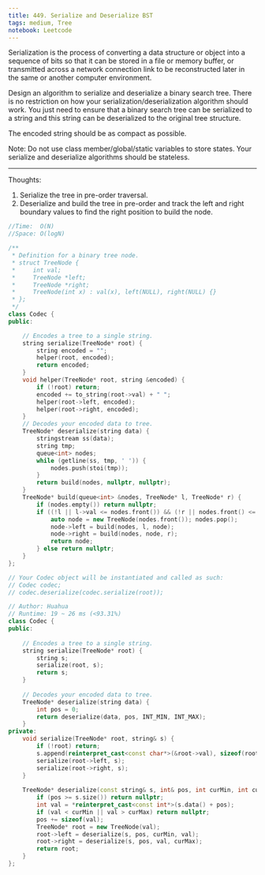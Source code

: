 ```yaml
---
title: 449. Serialize and Deserialize BST
tags: medium, Tree
notebook: Leetcode
---
```


Serialization is the process of converting a data structure or object into a sequence of bits so that it can be stored in a file or memory buffer, or transmitted across a network connection link to be reconstructed later in the same or another computer environment.

Design an algorithm to serialize and deserialize a binary search tree. There is no restriction on how your serialization/deserialization algorithm should work. You just need to ensure that a binary search tree can be serialized to a string and this string can be deserialized to the original tree structure.

The encoded string should be as compact as possible.

Note: Do not use class member/global/static variables to store states. Your serialize and deserialize algorithms should be stateless.

----------
Thoughts:
1. Serialize the tree in pre-order traversal.
2. Deserialize and build the tree in pre-order and track the left and right boundary values to find the right position to build the node.

```c++
//Time:  O(N)
//Space: O(logN)

/**
 * Definition for a binary tree node.
 * struct TreeNode {
 *     int val;
 *     TreeNode *left;
 *     TreeNode *right;
 *     TreeNode(int x) : val(x), left(NULL), right(NULL) {}
 * };
 */
class Codec {
public:

    // Encodes a tree to a single string.
    string serialize(TreeNode* root) {
        string encoded = "";
        helper(root, encoded);
        return encoded;
    }
    void helper(TreeNode* root, string &encoded) {
        if (!root) return;
        encoded += to_string(root->val) + " ";
        helper(root->left, encoded);
        helper(root->right, encoded);
    }
    // Decodes your encoded data to tree.
    TreeNode* deserialize(string data) {
        stringstream ss(data);
        string tmp;
        queue<int> nodes;
        while (getline(ss, tmp, ' ')) {
            nodes.push(stoi(tmp));
        }
        return build(nodes, nullptr, nullptr);
    }
    TreeNode* build(queue<int> &nodes, TreeNode* l, TreeNode* r) {
        if (nodes.empty()) return nullptr;
        if ((!l || l->val <= nodes.front()) && (!r || nodes.front() <= r->val)) {
            auto node = new TreeNode(nodes.front()); nodes.pop();
            node->left = build(nodes, l, node);
            node->right = build(nodes, node, r);
            return node;
        } else return nullptr;
    }
};

// Your Codec object will be instantiated and called as such:
// Codec codec;
// codec.deserialize(codec.serialize(root));
```

```c++
// Author: Huahua
// Runtime: 19 ~ 26 ms (<93.31%)
class Codec {
public:
 
    // Encodes a tree to a single string.
    string serialize(TreeNode* root) {
        string s;
        serialize(root, s);
        return s;
    }
 
    // Decodes your encoded data to tree.
    TreeNode* deserialize(string data) {        
        int pos = 0;
        return deserialize(data, pos, INT_MIN, INT_MAX);
    }
private:
    void serialize(TreeNode* root, string& s) {
        if (!root) return;    
        s.append(reinterpret_cast<const char*>(&root->val), sizeof(root->val));
        serialize(root->left, s);
        serialize(root->right, s);
    }
    
    TreeNode* deserialize(const string& s, int& pos, int curMin, int curMax) {
        if (pos >= s.size()) return nullptr;
        int val = *reinterpret_cast<const int*>(s.data() + pos);
        if (val < curMin || val > curMax) return nullptr;
        pos += sizeof(val);
        TreeNode* root = new TreeNode(val);
        root->left = deserialize(s, pos, curMin, val);
        root->right = deserialize(s, pos, val, curMax);
        return root;
    }
};
```